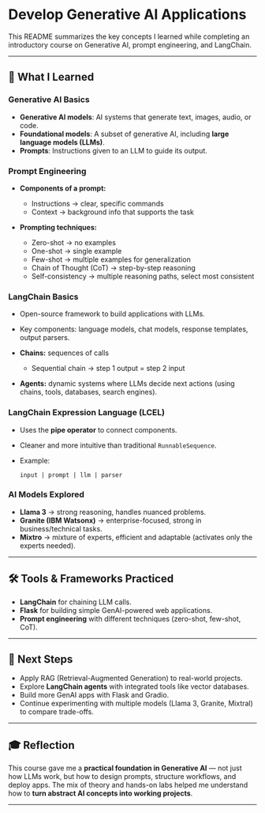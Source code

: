 # Develop Generative AI Applications

This README summarizes the key concepts I learned while completing an introductory course on Generative AI, prompt engineering, and LangChain.

---

## 🚀 What I Learned

### Generative AI Basics

* **Generative AI models**: AI systems that generate text, images, audio, or code.
* **Foundational models**: A subset of generative AI, including **large language models (LLMs)**.
* **Prompts**: Instructions given to an LLM to guide its output.


### Prompt Engineering

* **Components of a prompt:**

  * Instructions → clear, specific commands
  * Context → background info that supports the task

* **Prompting techniques:**

  * Zero-shot → no examples
  * One-shot → single example
  * Few-shot → multiple examples for generalization
  * Chain of Thought (CoT) → step-by-step reasoning
  * Self-consistency → multiple reasoning paths, select most consistent

### LangChain Basics

* Open-source framework to build applications with LLMs.
* Key components: language models, chat models, response templates, output parsers.
* **Chains:** sequences of calls

  * Sequential chain → step 1 output = step 2 input
* **Agents:** dynamic systems where LLMs decide next actions (using chains, tools, databases, search engines).

### LangChain Expression Language (LCEL)

* Uses the **pipe operator** to connect components.
* Cleaner and more intuitive than traditional `RunnableSequence`.
* Example:

  ```
  input | prompt | llm | parser
  ```

### AI Models Explored

* **Llama 3** → strong reasoning, handles nuanced problems.
* **Granite (IBM Watsonx)** → enterprise-focused, strong in business/technical tasks.
* **Mixtro** → mixture of experts, efficient and adaptable (activates only the experts needed).

---


## 🛠️ Tools & Frameworks Practiced

* **LangChain** for chaining LLM calls.
* **Flask** for building simple GenAI-powered web applications.
* **Prompt engineering** with different techniques (zero-shot, few-shot, CoT).

---

## 📌 Next Steps

* Apply RAG (Retrieval-Augmented Generation) to real-world projects.
* Explore **LangChain agents** with integrated tools like vector databases.
* Build more GenAI apps with Flask and Gradio.
* Continue experimenting with multiple models (Llama 3, Granite, Mixtral) to compare trade-offs.

---

## 🎓 Reflection

This course gave me a **practical foundation in Generative AI** — not just how LLMs work, but how to design prompts, structure workflows, and deploy apps. The mix of theory and hands-on labs helped me understand how to **turn abstract AI concepts into working projects**.

---

